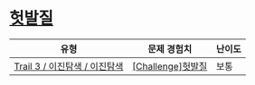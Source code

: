 # [헛발질](https://https://en.codetree.ai/trails/complete/curated-cards/challenge-binary-miss)

|유형|문제 경험치|난이도|
|---|---|---|
|[Trail 3 / 이진탐색 / 이진탐색](https://https://en.codetree.ai/trail-info/novice-high/)|[[Challenge]헛발질](https://https://en.codetree.ai/trails/complete/curated-cards/challenge-binary-miss/)|보통|

